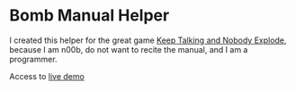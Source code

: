 # Bomb Manual Helper

I created this helper for the great game [Keep Talking and Nobody Explode](https://keeptalkinggame.com/), because I am n00b, do not want to recite the manual, and I am a programmer.

Access to [live demo](https://rawcdn.githack.com/it9gamelog/bomb-manual-helper/46d41f1ee5b539919a23aea8b070cb021ecc75a9/index.html)
